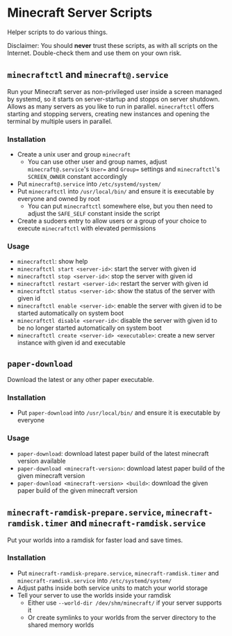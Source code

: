 # Minecraft Server Scripts

Helper scripts to do various things.

Disclaimer: You should **never** trust these scripts, as with all scripts on the Internet. Double-check them and use them on your own risk.

## `minecraftctl` and `minecraft@.service`

Run your Minecraft server as non-privileged user inside a screen managed by systemd, so it starts on server-startup and stopps on server shutdown. Allows as many servers as you like to run in parallel. `minecraftctl` offers starting and stopping servers, creating new instances and opening the terminal by multiple users in parallel.

### Installation

- Create a unix user and group `minecraft`
  - You can use other user and group names, adjust `minecraft@.service`'s `User=` and `Group=` settings and `minecraftctl`'s `SCREEN_OWNER` constant accordingly
- Put `minecraft@.service` into `/etc/systemd/system/`
- Put `minecraftctl` into `/usr/local/bin/` and ensure it is executable by everyone and owned by root
  - You can put `minecraftctl` somewhere else, but you then need to adjust the `SAFE_SELF` constant inside the script
- Create a sudoers entry to allow users or a group of your choice to execute `minecraftctl` with elevated permissions

### Usage

- `minecraftctl`: show help
- `minecraftctl start <server-id>`: start the server with given id
- `minecraftctl stop <server-id>`: stop the server with given id
- `minecraftctl restart <server-id>`: restart the server with given id
- `minecraftctl status <server-id>`: show the status of the server with given id
- `minecraftctl enable <server-id>`: enable the server with given id to be started automatically on system boot
- `minecraftctl disable <server-id>`: disable the server with given id to be no longer started automatically on system boot
- `minecraftctl create <server-id> <executable>`: create a new server instance with given id and executable

## `paper-download`

Download the latest or any other paper executable.

### Installation

- Put `paper-download` into `/usr/local/bin/` and ensure it is executable by everyone

### Usage

- `paper-download`: download latest paper build of the latest minecraft version available
- `paper-download <minecraft-version>`: download latest paper build of the given minecraft version
- `paper-download <minecraft-version> <build>`: download the given paper build of the given minecraft version

## `minecraft-ramdisk-prepare.service`, `minecraft-ramdisk.timer` and `minecraft-ramdisk.service`

Put your worlds into a ramdisk for faster load and save times.

### Installation

- Put `minecraft-ramdisk-prepare.service`, `minecraft-ramdisk.timer` and `minecraft-ramdisk.service` into `/etc/systemd/system/`
- Adjust paths inside both service units to match your world storage
- Tell your server to use the worlds inside your ramdisk
  - Either use `--world-dir /dev/shm/minecraft/` if your server supports it
  - Or create symlinks to your worlds from the server directory to the shared memory worlds